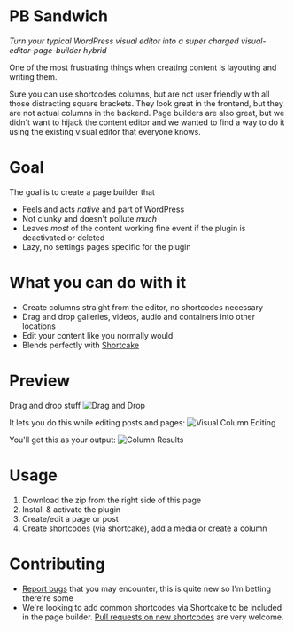 # PB Sandwich
*Turn your typical WordPress visual editor into a super charged visual-editor-page-builder hybrid*

One of the most frustrating things when creating content is layouting and writing them.

Sure you can use shortcodes columns, but are not user friendly with all those distracting square brackets. They look great in the frontend, but they are not actual columns in the backend. Page builders are also great, but we didn't want to hijack the content editor and we wanted to find a way to do it using the existing visual editor that everyone knows.

# Goal

The goal is to create a page builder that
* Feels and acts *native* and part of WordPress
* Not clunky and doesn't pollute *much*
* Leaves *most* of the content working fine event if the plugin is deactivated or deleted
* Lazy, no settings pages specific for the plugin

# What you can do with it

* Create columns straight from the editor, no shortcodes necessary
* Drag and drop galleries, videos, audio and containers into other locations
* Edit your content like you normally would
* Blends perfectly with [Shortcake](https://github.com/fusioneng/Shortcake)

# Preview

Drag and drop stuff
![Drag and Drop](https://raw.githubusercontent.com/gambitph/Page-Builder-Sandwich/master/preview/drag-and-drop.jpg)

It lets you do this while editing posts and pages:
![Visual Column Editing](https://raw.githubusercontent.com/gambitph/Page-Builder-Sandwich/master/preview/visual-editor.jpg)

You'll get this as your output:
![Column Results](https://raw.githubusercontent.com/gambitph/Page-Builder-Sandwich/master/preview/frontend.jpg)

# Usage

1. Download the zip from the right side of this page
2. Install & activate the plugin
3. Create/edit a page or post
4. Create shortcodes (via shortcake), add a media or create a column

# Contributing

* [Report bugs](https://github.com/gambitph/Page-Builder-Sandwich/issues) that you may encounter, this is quite new so I'm betting there're some
* We're looking to add common shortcodes via Shortcake to be included in the page builder. [Pull requests on new shortcodes](https://github.com/gambitph/Page-Builder-Sandwich/pulls) are very welcome.

